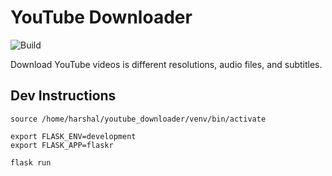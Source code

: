 # YouTube Downloader

![Build](https://github.com/shashikdm/youtube-downloader/workflows/Python%20package/badge.svg)

Download YouTube videos is different resolutions, audio files, and subtitles.

## Dev Instructions
```
source /home/harshal/youtube_downloader/venv/bin/activate

export FLASK_ENV=development
export FLASK_APP=flaskr

flask run
```